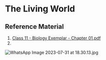 # The Living World

## Reference Material


1. [Class 11 - Biology Exemplar - Chapter 01.pdf](https://res.craft.do/user/full/34ae8ebc-d508-7305-20e2-17e06364862c/doc/6aedab5d-852e-43ec-9705-d705d0d442ca/d6d96ef4-8303-438a-815a-09afba8955c6)
2. 

![WhatsApp Image 2023-07-31 at 18.30.13.jpg](https://res.craft.do/user/full/34ae8ebc-d508-7305-20e2-17e06364862c/doc/6aedab5d-852e-43ec-9705-d705d0d442ca/7e705589-a826-4ba2-a828-dc3e2f0ae6e4)